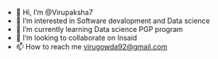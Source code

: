 - 👋 Hi, I’m @Virupaksha7
- 👀 I’m interested in Software devalopment and Data science
- 🌱 I’m currently learning Data science PGP program 
- 💞️ I’m looking to collaborate on Insaid 
- 📫 How to reach me virugowda92@gmail.com

<!---
Virupaksha7/Virupaksha7 is a ✨ special ✨ repository because its `README.md` (this file) appears on your GitHub profile.
You can click the Preview link to take a look at your changes.
--->

